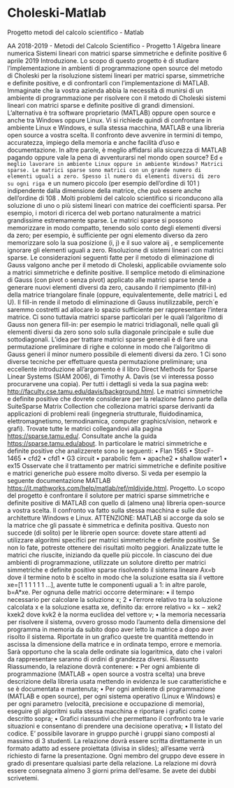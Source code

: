 # Choleski-Matlab
Progetto metodi del calcolo scientifico - Matlab

AA 2018-2019 - Metodi del Calcolo Scientifico - Progetto 1
Algebra lineare numerica
Sistemi lineari con matrici sparse simmetriche e definite positive
6 aprile 2019
Introduzione. Lo scopo di questo progetto è di studiare l’implementazione in ambienti
di programmazione open source del metodo di Choleski per la risoluzione sistemi lineari
per matrici sparse, simmetriche e definite positive, e di confrontarli con l’implementazione
di MATLAB.
Immaginate che la vostra azienda abbia la necessità di munirsi di un ambiente di programmazione per risolvere con il metodo di Choleski sistemi lineari con matrici sparse e definite positive di grandi dimensioni. L’alternativa è tra software
proprietario (MATLAB) oppure open source e anche tra Windows oppure Linux.
Vi si richiede quindi di confrontare in ambiente Linux e Windows, e sulla stessa macchina,
MATLAB e una libreria open source a vostra scelta. Il confronto deve avvenire in termini
di tempo, accuratezza, impiego della memoria e anche facilità d’uso e documentazione.
In altre parole, è meglio affidarsi alla sicurezza di MATLAB pagando oppure vale la pena
di avventurarsi nel mondo open source? Ed `e meglio lavorare in ambiente Linux oppure
in ambiente Windows?
Matrici sparse. Le matrici sparse sono matrici con un grande numero di elementi
uguali a zero. Spesso il numero di elementi diversi di zero su ogni riga `e un numero
piccolo (per esempio dell’ordine di 101
) indipendente dalla dimensione della matrice, che
può essere anche dell’ordine di 108
. Molti problemi del calcolo scientifico si riconducono
alla soluzione di uno o più sistemi lineari con matrice dei coefficienti sparsa. Per esempio,
i motori di ricerca del web portano naturalmente a matrici grandissime estremamente
sparse.
Le matrici sparse si possono memorizzare in modo compatto, tenendo solo conto degli
elementi diversi da zero; per esempio, è sufficiente per ogni elemento diverso da zero
memorizzare solo la sua posizione (i, j) e il suo valore aij , e semplicemente ignorare gli
elementi uguali a zero.
Risoluzione di sistemi lineari con matrici sparse. Le considerazioni seguenti fatte
per il metodo di eliminazione di Gauss valgono anche per il metodo di Choleski, applicabile
ovviamente solo a matrici simmetriche e definite positive.
Il semplice metodo di eliminazione di Gauss (con pivot o senza pivot) applicato alle
matrici sparse tende a generare nuovi elementi diversi da zero, causando il riempimento
(fill-in) della matrice triangolare finale (oppure, equivalentemente, delle matrici L ed U).
Il fill-in rende il metodo di eliminazione di Gauss inutilizzabile, perch´e saremmo costretti
ad allocare lo spazio sufficiente per rappresentare l’intera matrice.
Ci sono tuttavia matrici sparse particolari per le quali l’algoritmo di Gauss non genera
fill-in: per esempio le matrici tridiagonali, nelle quali gli elementi diversi da zero sono
solo sulla diagonale principale e sulle due sottodiagonali.
L’idea per trattare matrici sparse generali è di fare una permutazione preliminare di righe
e colonne in modo che l’algoritmo di Gauss generi il minor numero possibile di elementi
diversi da zero.
1
Ci sono diverse tecniche per effettuare questa permutazione preliminare; una eccellente
introduzione all’argomento è il libro Direct Methods for Sparse Linear Systems (SIAM
2006), di Timothy A. Davis (se vi interessa posso procurarvene una copia).
Per tutti i dettagli si veda la sua pagina web:
http://faculty.cse.tamu.edu/davis/background.html.
Le matrici simmetriche e definite positive che dovrete considerare per la relazione fanno
parte della SuiteSparse Matrix Collection che colleziona matrici sparse derivanti da
applicazioni di problemi reali (ingegneria strutturale, fluidodinamica, elettromagnetismo,
termodinamica, computer graphics/vision, network e grafi). Trovate tutte le matrici collegandovi alla pagina https://sparse.tamu.edu/.
Consultate anche la guida https://sparse.tamu.edu/about.
In particolare le matrici simmetriche e definite positive che analizzerete sono le seguenti:
• Flan 1565
• StocF-1465
• cfd2
• cfd1
• G3 circuit
• parabolic fem
• apache2
• shallow water1
• ex15
Osservate che il trattamento per matrici simmetriche e definite positive e matrici generiche
può essere molto diverso. Si veda per esempio la seguente documentazione MATLAB
https://it.mathworks.com/help/matlab/ref/mldivide.html.
Progetto. Lo scopo del progetto è confrontare il solutore per matrici sparse simmetriche e definite positive di MATLAB con quello di (almeno una) libreria open-source a
vostra scelta. Il confronto va fatto sulla stessa macchina e sulle due architetture
Windows e Linux.
ATTENZIONE: MATLAB si accorge da solo se la matrice che gli passate è simmetrica
e definita positiva. Questo non succede (di solito) per le librerie open source: dovete
stare attenti ad utilizzare algoritmi specifici per matrici simmetriche e definite positive.
Se non lo fate, potreste ottenere dei risultati molto peggiori.
Analizzate tutte le matrici che riuscite, iniziando da quelle più piccole.
In ciascuno dei due ambienti di programmazione, utilizzate un solutore diretto per matrici
simmetriche e definite positive sparse risolvendo il sistema lineare Ax=b dove il termine
noto b è scelto in modo che la soluzione esatta sia il vettore xe=[1 1 1 1 1 1 ...],
avente tutte le componenti uguali a 1: in altre parole, b=A*xe.
Per ognuna delle matrici occorre determinare:
• il tempo necessario per calcolare la soluzione x;
2
• l’errore relativo tra la soluzione calcolata x e la soluzione esatta xe, definito da:
errore relativo =
kx − xek2
kxek2
dove kvk2 è la norma euclidea del vettore v;
• la memoria necessaria per risolvere il sistema, ovvero grosso modo l’aumento della
dimensione del programma in memoria da subito dopo aver letto la matrice a dopo
aver risolto il sistema.
Riportate in un grafico queste tre quantità mettendo in ascissa la dimensione della matrice
e in ordinata tempo, errore e memoria. Sarà opportuno che la scala delle ordinate sia
logaritmica, dato che i valori da rappresentare saranno di ordini di grandezza diversi.
Riassunto
Riassumendo, la relazione dovrà contenere:
• Per ogni ambiente di programmazione (MATLAB + open source a vostra scelta)
una breve descrizione della libreria usata mettendo in evidenza le sue caratteristiche
e se è documentata e mantenuta;
• Per ogni ambiente di programmazione (MATLAB e open source), per ogni sistema
operativo (Linux e Windows) e per ogni parametro (velocità, precisione e occupazione di memoria), eseguire gli algoritmi sulla stessa macchina e riportare i grafici
come descritto sopra;
• Grafici riassuntivi che permettano il confronto tra le varie situazioni e consentano
di prendere una decisione operativa;
• Il listato del codice.
E’ possibile lavorare in gruppo purchè i gruppi siano composti al massimo di 3 studenti.
La relazione dovrà essere scritta direttamente in un formato adatto ad essere proiettata
(divisa in slides); all’esame verrà richiesto di farne la presentazione. Ogni membro del
gruppo deve essere in grado di presentare qualsiasi parte della relazione.
La relazione mi dovrà essere consegnata almeno 3 giorni prima dell’esame.
Se avete dei dubbi scrivetemi.
